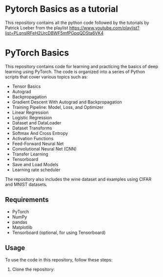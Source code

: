 # Pytorch Basics as a tutorial

This repository contains all the python code followed by the tutorials by Patrick Loeber from the playlist https://www.youtube.com/playlist?list=PLqnslRFeH2UrcDBWF5mfPGpqQDSta6VK4

# PyTorch Basics

This repository contains code for learning and practicing the basics of deep learning using PyTorch. The code is organized into a series of Python scripts that cover various topics such as:

- Tensor Basics
- Autograd
- Backpropagation
- Gradient Descent With Autograd and Backpropagation
- Training Pipeline: Model, Loss, and Optimizer
- Linear Regression
- Logistic Regression
- Dataset and DataLoader
- Dataset Transforms
- Softmax And Cross Entropy
- Activation Functions
- Feed-Forward Neural Net
- Convolutional Neural Net (CNN)
- Transfer Learning
- Tensorboard
- Save and Load Models
- Learning rate scheduler

The repository also includes the wine dataset and examples using CIFAR and MNIST datasets.

## Requirements

- PyTorch
- NumPy
- pandas
- Matplotlib
- Tensorboard (optional, for using Tensorboard)

## Usage

To use the code in this repository, follow these steps:

1. Clone the repository:

